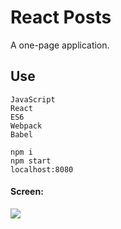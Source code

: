 # React Posts
A one-page application.

## Use
```
JavaScript
React
ES6
Webpack
Babel

```
```
npm i
npm start
localhost:8080

```
#### Screen:
![](http://image.prntscr.com/image/4587f4c916a341c1beb167274f4d3513.png)